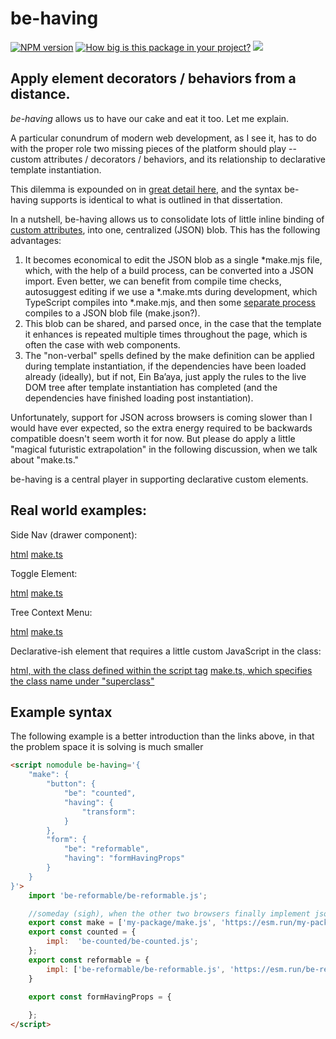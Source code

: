 # be-having

[![NPM version](https://badge.fury.io/js/be-importing.png)](http://badge.fury.io/js/be-having)
[![How big is this package in your project?](https://img.shields.io/bundlephobia/minzip/be-having?style=for-the-badge)](https://bundlephobia.com/result?p=be-having)
<img src="http://img.badgesize.io/https://cdn.jsdelivr.net/npm/be-having?compression=gzip">

## Apply element decorators / behaviors from a distance.

*be-having* allows us to have our cake and eat it too.  Let me explain.

A particular conundrum of modern web development, as I see it, has to do with the proper role two missing pieces of the platform should play -- custom attributes / decorators / behaviors, and its relationship to  declarative template instantiation.

This dilemma is expounded on in [great detail here](https://github.com/bahrus/trans-render#extending-tr-dtr-horizontally), and the syntax be-having supports is identical to what is outlined in that dissertation.

In a nutshell, be-having allows us to consolidate lots of little inline binding of [custom attributes](https://github.com/bahrus/be-decorated), into one, centralized (JSON) blob.  This has the following advantages:

1.  It becomes economical to edit the JSON blob as a single *make.mjs file, which, with the help of a build process, can be converted into a JSON import.  Even better, we can benefit from compile time checks, autosuggest editing if we use a *.make.mts during development, which TypeScript compiles into *.make.mjs, and then some [separate process](https://github.com/bahrus/may-it-be) compiles to a JSON blob file (make.json?).
2.  This blob can be shared, and parsed once, in the case that the template it enhances is repeated multiple times throughout the page, which is often the case with web components.
3.  The "non-verbal" spells defined by the make definition can be applied during template instantiation, if the dependencies have been loaded already (ideally), but if not, Ein Ba’aya, just apply the rules to the live DOM tree after template instantiation has completed (and the dependencies have finished loading post instantiation).

Unfortunately, support for JSON across browsers is coming slower than I would have ever expected, so the extra energy required to be backwards compatible doesn't seem worth it for now.  But please do apply a little "magical futuristic extrapolation" in the following discussion, when we talk about "make.ts." 

be-having is a central player in supporting declarative custom elements.

## Real world examples:

Side Nav (drawer component):

[html](https://github.com/bahrus/xtal-side-nav/blob/baseline/xtal-side-nav.html)
[make.ts](https://github.com/bahrus/xtal-side-nav/blob/baseline/make.ts)

Toggle Element:

[html](https://github.com/bahrus/plus-minus/blob/baseline/plus-minus.html)
[make.ts](https://github.com/bahrus/plus-minus/blob/baseline/make.ts)

Tree Context Menu:

[html](https://github.com/bahrus/tree-context/blob/baseline/tree-context.html)
[make.ts](https://github.com/bahrus/tree-context/blob/baseline/make.ts)

Declarative-ish element that requires a little custom JavaScript in the class:

[html, with the class defined within the script tag](https://github.com/bahrus/xtal-fig/blob/baseline/xtal-fig-parallelogram.html)
[make.ts, which specifies the class name under "superclass"](https://github.com/bahrus/xtal-fig/blob/baseline/xtal-fig-parallelogram.make.ts)

## Example syntax

The following example is a better introduction than the links above, in that the problem space it is solving is much smaller

```html
<script nomodule be-having='{
    "make": {
        "button": {
            "be": "counted",
            "having": {
                "transform": 
            }
        },
        "form": {
            "be": "reformable",
            "having": "formHavingProps"
        }
    }
}'> 
    import 'be-reformable/be-reformable.js';

    //someday (sigh), when the other two browsers finally implement json modules, can switch to json
    export const make = ['my-package/make.js', 'https://esm.run/my-package@0.0.123/make.js']; 
    export const counted = {
        impl:  'be-counted/be-counted.js';
    };
    export const reformable = {
        impl: ['be-reformable/be-reformable.js', 'https://esm.run/be-reformable@0.0.23']
    }

    export const formHavingProps = {
        
    };
</script>
```

